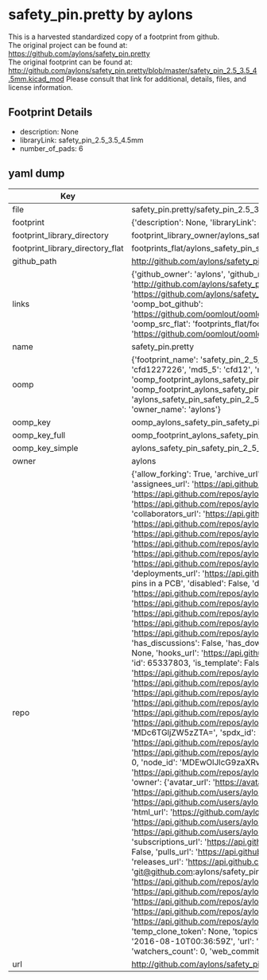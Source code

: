 # safety_pin.pretty by aylons  
This is a harvested standardized copy of a footprint from github.  
The original project can be found at:  
https://github.com/aylons/safety_pin.pretty  
The original footprint can be found at:
http://github.com/aylons/safety_pin.pretty/blob/master/safety_pin_2.5_3.5_4.5mm.kicad_mod
Please consult that link for additional, details, files, and license information.  
## Footprint Details
* description: None  
* libraryLink: safety_pin_2.5_3.5_4.5mm  
* number_of_pads: 6  
## yaml dump  
| Key | Value |  
| --- | --- |  
| file | safety_pin.pretty/safety_pin_2.5_3.5_4.5mm.kicad_mod |  
| footprint | {'description': None, 'libraryLink': 'safety_pin_2.5_3.5_4.5mm', 'number_of_pads': 6} |  
| footprint_library_directory | footprint_library_owner/aylons_safety_pin.pretty |  
| footprint_library_directory_flat | footprints_flat/aylons_safety_pin_safety_pin_2_5_3_5_4_5mm/working |  
| github_path | http://github.com/aylons/safety_pin.pretty/blob/master/safety_pin_2.5_3.5_4.5mm.kicad_mod |  
| links | {'github_owner': 'aylons', 'github_repo_name': 'safety_pin.pretty', 'github_src': 'http://github.com/aylons/safety_pin.pretty/blob/master/safety_pin_2.5_3.5_4.5mm.kicad_mod', 'github_src_repo': 'https://github.com/aylons/safety_pin.pretty', 'oomp_bot': 'footprints/aylons_safety_pin_safety_pin_2_5_3_5_4_5mm/working', 'oomp_bot_github': 'https://github.com/oomlout/oomlout_oomp_footprint_bot/tree/main/footprints/aylons_safety_pin_safety_pin_2_5_3_5_4_5mm/working', 'oomp_src_flat': 'footprints_flat/footprints_flat/aylons_safety_pin_safety_pin_2_5_3_5_4_5mm/working', 'oomp_src_flat_github': 'https://github.com/oomlout/oomlout_oomp_footprint_src/tree/main/footprints_flat/aylons_safety_pin_safety_pin_2_5_3_5_4_5mm/working'} |  
| name | safety_pin.pretty |  
| oomp | {'footprint_name': 'safety_pin_2_5_3_5_4_5mm', 'library_name': 'safety_pin', 'md5': 'cfd1227226f7f0541ff6bb4a4781bfd2', 'md5_10': 'cfd1227226', 'md5_5': 'cfd12', 'md5_6': 'cfd122', 'oomp_key': 'oomp_aylons_safety_pin_safety_pin_2_5_3_5_4_5mm', 'oomp_key_extra': 'oomp_footprint_aylons_safety_pin_safety_pin_2_5_3_5_4_5mm', 'oomp_key_full': 'oomp_footprint_aylons_safety_pin_safety_pin_2_5_3_5_4_5mm_cfd122', 'oomp_key_simple': 'aylons_safety_pin_safety_pin_2_5_3_5_4_5mm', 'original_filename': 'safety_pin.pretty/safety_pin_2.5_3.5_4.5mm.kicad_mod', 'owner_name': 'aylons'} |  
| oomp_key | oomp_aylons_safety_pin_safety_pin_2_5_3_5_4_5mm |  
| oomp_key_full | oomp_footprint_aylons_safety_pin_safety_pin_2_5_3_5_4_5mm |  
| oomp_key_simple | aylons_safety_pin_safety_pin_2_5_3_5_4_5mm |  
| owner | aylons |  
| repo | {'allow_forking': True, 'archive_url': 'https://api.github.com/repos/aylons/safety_pin.pretty/{archive_format}{/ref}', 'archived': False, 'assignees_url': 'https://api.github.com/repos/aylons/safety_pin.pretty/assignees{/user}', 'blobs_url': 'https://api.github.com/repos/aylons/safety_pin.pretty/git/blobs{/sha}', 'branches_url': 'https://api.github.com/repos/aylons/safety_pin.pretty/branches{/branch}', 'clone_url': 'https://github.com/aylons/safety_pin.pretty.git', 'collaborators_url': 'https://api.github.com/repos/aylons/safety_pin.pretty/collaborators{/collaborator}', 'comments_url': 'https://api.github.com/repos/aylons/safety_pin.pretty/comments{/number}', 'commits_url': 'https://api.github.com/repos/aylons/safety_pin.pretty/commits{/sha}', 'compare_url': 'https://api.github.com/repos/aylons/safety_pin.pretty/compare/{base}...{head}', 'contents_url': 'https://api.github.com/repos/aylons/safety_pin.pretty/contents/{+path}', 'contributors_url': 'https://api.github.com/repos/aylons/safety_pin.pretty/contributors', 'created_at': '2016-08-10T00:36:59Z', 'default_branch': 'master', 'deployments_url': 'https://api.github.com/repos/aylons/safety_pin.pretty/deployments', 'description': 'Kicad library for soldering safety pins in a PCB', 'disabled': False, 'downloads_url': 'https://api.github.com/repos/aylons/safety_pin.pretty/downloads', 'events_url': 'https://api.github.com/repos/aylons/safety_pin.pretty/events', 'fork': False, 'forks': 0, 'forks_count': 0, 'forks_url': 'https://api.github.com/repos/aylons/safety_pin.pretty/forks', 'full_name': 'aylons/safety_pin.pretty', 'git_commits_url': 'https://api.github.com/repos/aylons/safety_pin.pretty/git/commits{/sha}', 'git_refs_url': 'https://api.github.com/repos/aylons/safety_pin.pretty/git/refs{/sha}', 'git_tags_url': 'https://api.github.com/repos/aylons/safety_pin.pretty/git/tags{/sha}', 'git_url': 'git://github.com/aylons/safety_pin.pretty.git', 'has_discussions': False, 'has_downloads': True, 'has_issues': True, 'has_pages': False, 'has_projects': True, 'has_wiki': True, 'homepage': None, 'hooks_url': 'https://api.github.com/repos/aylons/safety_pin.pretty/hooks', 'html_url': 'https://github.com/aylons/safety_pin.pretty', 'id': 65337803, 'is_template': False, 'issue_comment_url': 'https://api.github.com/repos/aylons/safety_pin.pretty/issues/comments{/number}', 'issue_events_url': 'https://api.github.com/repos/aylons/safety_pin.pretty/issues/events{/number}', 'issues_url': 'https://api.github.com/repos/aylons/safety_pin.pretty/issues{/number}', 'keys_url': 'https://api.github.com/repos/aylons/safety_pin.pretty/keys{/key_id}', 'labels_url': 'https://api.github.com/repos/aylons/safety_pin.pretty/labels{/name}', 'language': None, 'languages_url': 'https://api.github.com/repos/aylons/safety_pin.pretty/languages', 'license': {'key': 'other', 'name': 'Other', 'node_id': 'MDc6TGljZW5zZTA=', 'spdx_id': 'NOASSERTION', 'url': None}, 'merges_url': 'https://api.github.com/repos/aylons/safety_pin.pretty/merges', 'milestones_url': 'https://api.github.com/repos/aylons/safety_pin.pretty/milestones{/number}', 'mirror_url': None, 'name': 'safety_pin.pretty', 'network_count': 0, 'node_id': 'MDEwOlJlcG9zaXRvcnk2NTMzNzgwMw==', 'notifications_url': 'https://api.github.com/repos/aylons/safety_pin.pretty/notifications{?since,all,participating}', 'open_issues': 0, 'open_issues_count': 0, 'owner': {'avatar_url': 'https://avatars.githubusercontent.com/u/720443?v=4', 'events_url': 'https://api.github.com/users/aylons/events{/privacy}', 'followers_url': 'https://api.github.com/users/aylons/followers', 'following_url': 'https://api.github.com/users/aylons/following{/other_user}', 'gists_url': 'https://api.github.com/users/aylons/gists{/gist_id}', 'gravatar_id': '', 'html_url': 'https://github.com/aylons', 'id': 720443, 'login': 'aylons', 'node_id': 'MDQ6VXNlcjcyMDQ0Mw==', 'organizations_url': 'https://api.github.com/users/aylons/orgs', 'received_events_url': 'https://api.github.com/users/aylons/received_events', 'repos_url': 'https://api.github.com/users/aylons/repos', 'site_admin': False, 'starred_url': 'https://api.github.com/users/aylons/starred{/owner}{/repo}', 'subscriptions_url': 'https://api.github.com/users/aylons/subscriptions', 'type': 'User', 'url': 'https://api.github.com/users/aylons'}, 'private': False, 'pulls_url': 'https://api.github.com/repos/aylons/safety_pin.pretty/pulls{/number}', 'pushed_at': '2016-08-10T01:14:18Z', 'releases_url': 'https://api.github.com/repos/aylons/safety_pin.pretty/releases{/id}', 'size': 4, 'ssh_url': 'git@github.com:aylons/safety_pin.pretty.git', 'stargazers_count': 0, 'stargazers_url': 'https://api.github.com/repos/aylons/safety_pin.pretty/stargazers', 'statuses_url': 'https://api.github.com/repos/aylons/safety_pin.pretty/statuses/{sha}', 'subscribers_count': 2, 'subscribers_url': 'https://api.github.com/repos/aylons/safety_pin.pretty/subscribers', 'subscription_url': 'https://api.github.com/repos/aylons/safety_pin.pretty/subscription', 'svn_url': 'https://github.com/aylons/safety_pin.pretty', 'tags_url': 'https://api.github.com/repos/aylons/safety_pin.pretty/tags', 'teams_url': 'https://api.github.com/repos/aylons/safety_pin.pretty/teams', 'temp_clone_token': None, 'topics': [], 'trees_url': 'https://api.github.com/repos/aylons/safety_pin.pretty/git/trees{/sha}', 'updated_at': '2016-08-10T00:36:59Z', 'url': 'https://api.github.com/repos/aylons/safety_pin.pretty', 'visibility': 'public', 'watchers': 0, 'watchers_count': 0, 'web_commit_signoff_required': False} |  
| url | http://github.com/aylons/safety_pin.pretty |  

